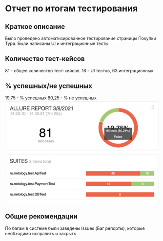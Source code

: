 # Отчет по итогам тестирования

## Краткое описание
Было проведено автоматизированное тестирование страницы Покупки Тура. Были написаны UI и интеграционные тесты
## Количество тест-кейсов
81 - общее количество тест-кейсов. 18 - UI тестов, 63 интеграционных

## % успешных/не успешных
19,75 - % успешных
80,25 - % не успешных
![report](./Screenshot%202021-03-08%20at%2014.41.38.png)

## Общие рекомендации
По багам в системе были заведены Issues (Баг репорты), которые необходимо исправить и закрыть
